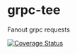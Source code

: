 # grpc-tee
Fanout grpc requests

[![Coverage Status](https://coveralls.io/repos/github/brotherlogic/grpc-tee/badge.svg?branch=master)](https://coveralls.io/github/brotherlogic/grpc-tee?branch=master)
